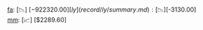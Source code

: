 [fa](record/fa/summary.md): [📉] [$-922320.00]  
[ly](record/ly/summary.md): [📉] [$-3130.00]  
[mm](record/mm/summary.md): [📈] [$2289.60]  
